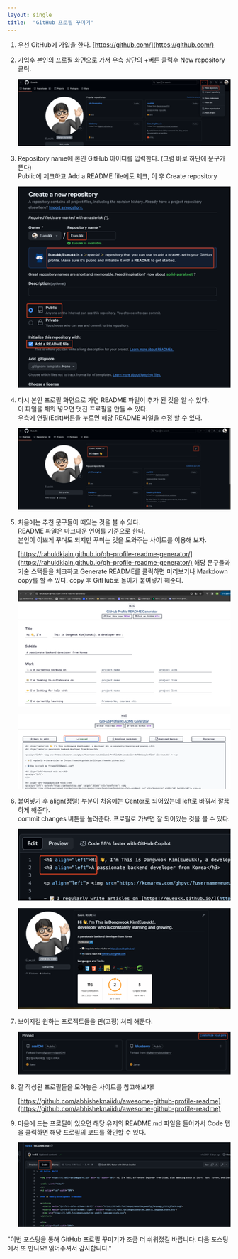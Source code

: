 ```yaml
---
layout: single
title:  "GitHub 프로필 꾸미기"
---
```


1. 우선 GitHub에 가입을 한다.
[https://github.com/](https://github.com/)
2. 가입후 본인의 프로필 화면으로 가서 우측 상단의 +버튼 클릭후 New repository 클릭.
    
    ![Untitled](https://github.com/Eueukk/Eueukk.github.io/raw/master/_posts/2024-07-13-GitHub%20Profile%20Decoration%20Img/Untitled.png)
    
3. Repository name에 본인 GitHub 아이디를 입력한다. (그럼 바로 하단에 문구가 뜬다)<br>
Public에 체크하고 Add a README file에도 체크, 이 후 Create repository
    
    ![Untitled](https://github.com/Eueukk/Eueukk.github.io/raw/master/_posts/2024-07-13-GitHub%20Profile%20Decoration%20Img/Untitled%201.png)
    
4. 다시 본인 프로필 화면으로 가면 README 파일이 추가 된 것을 알 수 있다.<br>
이 파일을 채워 넣으면 멋진 프로필을 만들 수 있다.<br>
우측에 연필(Edit)버튼을 누르면 해당 README 파일을 수정 할 수 있다. 
    
    ![Untitled](https://github.com/Eueukk/Eueukk.github.io/raw/master/_posts/2024-07-13-GitHub%20Profile%20Decoration%20Img/Untitled%202.png)
    
5. 처음에는 추천 문구들이 떠있는 것을 볼 수 있다.<br>
README 파일은 마크다운 언어를 기준으로 한다.<br>
본인이 이쁘게 꾸며도 되지만 꾸미는 것을 도와주는 사이트를 이용해 보자.
    
    [https://rahuldkjain.github.io/gh-profile-readme-generator/](https://rahuldkjain.github.io/gh-profile-readme-generator/)
    해당 문구들과 기술 스택들을 체크하고 Generate README를 클릭하면 미리보기나 Markdown copy를 할 수 있다. copy 후 GitHub로 돌아가 붙여넣기 해준다.
    
    ![Untitled](https://github.com/Eueukk/Eueukk.github.io/raw/master/_posts/2024-07-13-GitHub%20Profile%20Decoration%20Img/Untitled%203.png)
    
    ![Untitled](https://github.com/Eueukk/Eueukk.github.io/raw/master/_posts/2024-07-13-GitHub%20Profile%20Decoration%20Img/Untitled%204.png)
    
6. 붙여넣기 후 align(정렬) 부분이 처음에는 Center로 되어있는데 left로 바꿔서 깔끔하게 해준다.<br>
commit changes 버튼을 눌러준다. 프로필로 가보면 잘 되어있는 것을 볼 수 있다.
    
    ![Untitled](https://github.com/Eueukk/Eueukk.github.io/raw/master/_posts/2024-07-13-GitHub%20Profile%20Decoration%20Img/Untitled%205.png)
    
    ![Untitled](https://github.com/Eueukk/Eueukk.github.io/raw/master/_posts/2024-07-13-GitHub%20Profile%20Decoration%20Img/Untitled%206.png)
    
7. 보여지길 원하는 프로젝트들을 핀(고정) 처리 해둔다.
    
    ![Untitled](https://github.com/Eueukk/Eueukk.github.io/raw/master/_posts/2024-07-13-GitHub%20Profile%20Decoration%20Img/Untitled%207.png)

8. 잘 작성된 프로필들을 모아놓은 사이트를 참고해보자!
    
    [https://github.com/abhisheknaiidu/awesome-github-profile-readme](https://github.com/abhisheknaiidu/awesome-github-profile-readme)
    
9. 마음에 드는 프로필이 있으면 해당 유저의 README.md 파일을 들어가서 Code 탭을 클릭하면
해당 프로필의 코드를 확인할 수 있다.
    
    ![Untitled](https://github.com/Eueukk/Eueukk.github.io/raw/master/_posts/2024-07-13-GitHub%20Profile%20Decoration%20Img/Untitled%208.png)

"이번 포스팅을 통해 GitHub 프로필 꾸미기가 조금 더 쉬워졌길 바랍니다. 다음 포스팅에서 또 만나요! 읽어주셔서 감사합니다."
